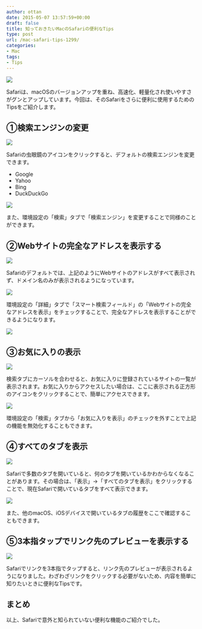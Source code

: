 ```yaml
---
author: ottan
date: 2015-05-07 13:57:59+00:00
draft: false
title: 知っておきたいMacのSafariの便利なTips
type: post
url: /mac-safari-tips-1299/
categories:
- Mac
tags:
- Tips
---
```


![](/uploads/2015/05/150507-554b6d0b127fc.png)






Safariは、macOSのバージョンアップを重ね、高速化、軽量化され使いやすさがグンとアップしています。今回は、そのSafariをさらに便利に使用するためのTipsをご紹介します。





## ①検索エンジンの変更





![](/uploads/2015/05/150507-554b6cf45a72e.png)






Safariの虫眼鏡のアイコンをクリックすると、デフォルトの検索エンジンを変更できます。






  * Google
  * Yahoo
  * Bing
  * DuckDuckGo




![](/uploads/2015/05/150507-554b6cf5d05f7.png)






また、環境設定の「検索」タブで「検索エンジン」を変更することで同様のことができます。





## ②Webサイトの完全なアドレスを表示する





![](/uploads/2015/05/150507-554b6cf79933a.png)






Safariのデフォルトでは、上記のようにWebサイトのアドレスがすべて表示されず、ドメイン名のみが表示されるようになっています。





![](/uploads/2015/05/150507-554b6cf8d4c74.png)






環境設定の「詳細」タブで「スマート検索フィールド」の「Webサイトの完全なアドレスを表示」をチェックすることで、完全なアドレスを表示することができるようになります。





![](/uploads/2015/05/150507-554b6cfb02559.png)






## ③お気に入りの表示





![](/uploads/2015/05/150507-554b6cfca52e2.png)






検索タブにカーソルを合わせると、お気に入りに登録されているサイトの一覧が表示されます。お気に入りからアクセスしたい場合は、ここに表示される正方形のアイコンをクリックすることで、簡単にアクセスできます。





![](/uploads/2015/05/150507-554b6d00916b7.png)






環境設定の「検索」タブから「お気に入りを表示」のチェックを外すことで上記の機能を無効化することもできます。





## ④すべてのタブを表示





![](/uploads/2015/05/150507-554b6d089c6dd.png)






Safariで多数のタブを開いていると、何のタブを開いているかわからなくなることがあります。その場合は、「表示」→「すべてのタブを表示」をクリックすることで、現在Safariで開いているタブをすべて表示できます。





![](/uploads/2015/05/150507-554b6d0555dd2.png)






また、他のmacOS、iOSデバイスで開いているタブの履歴をここで確認することもできます。





## ⑤3本指タップでリンク先のプレビューを表示する





![](/uploads/2015/05/150507-554b7058ceaaf.png)






Safariでリンクを3本指でタップすると、リンク先のプレビューが表示されるようになりました。わざわざリンクをクリックする必要がないため、内容を簡単に知りたいときに便利なTipsです。





## まとめ





以上、Safariで意外と知られていない便利な機能のご紹介でした。
